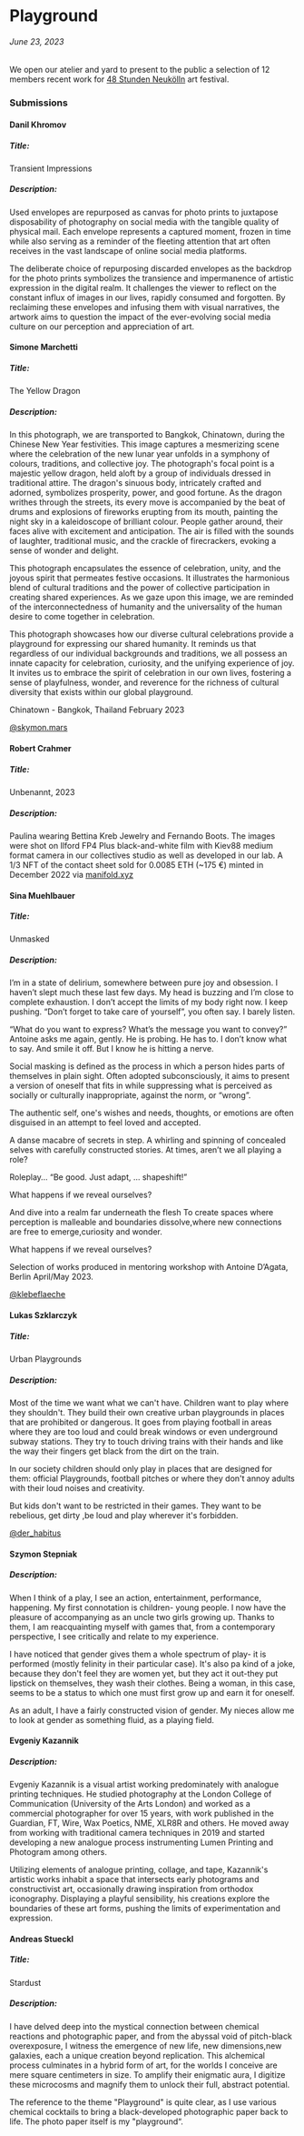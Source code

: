 # Playground
###### June 23, 2023

We open our atelier and yard to present to the public a selection of 12 members recent work for [48 Stunden Neukölln](https://48-stunden-neukoelln.de/de/festival) art festival.

### Submissions

#### Danil Khromov
##### Title:
Transient Impressions
##### Description:
Used envelopes are repurposed as canvas for photo prints to juxtapose disposability of photography on social media with the tangible quality of physical mail. Each envelope represents a captured moment, frozen in time while also serving as a reminder of the fleeting attention that art often receives in the vast landscape of online social media platforms.

The deliberate choice of repurposing discarded envelopes as the backdrop for the photo prints symbolizes the transience and impermanence of artistic expression in the digital realm. It challenges the viewer to reflect on the constant influx of images in our lives, rapidly consumed and forgotten. By reclaiming these envelopes and infusing them with visual narratives, the artwork aims to question the impact of the ever-evolving social media culture on our perception and appreciation of art.


#### Simone Marchetti
##### Title:
The Yellow Dragon
##### Description:
In this photograph, we are transported to Bangkok, Chinatown, during the Chinese New Year festivities. This image captures a mesmerizing scene where the celebration of the new lunar year unfolds in a symphony of colours, traditions, and collective joy.
The photograph's focal point is a majestic yellow dragon, held aloft by a group of individuals dressed in traditional attire. The dragon's sinuous body, intricately crafted and adorned, symbolizes prosperity, power, and good fortune. As the dragon writhes through the streets, its every move is accompanied by the beat of drums and explosions of fireworks erupting from its mouth, painting the night sky in a kaleidoscope of brilliant colour.
People gather around, their faces alive with excitement and anticipation. The air is filled with the sounds of laughter, traditional music, and the crackle of firecrackers, evoking a sense of wonder and delight.

This photograph encapsulates the essence of celebration, unity, and the joyous spirit that permeates festive occasions. It illustrates the harmonious blend of cultural traditions and the power of collective participation in creating shared experiences. As we gaze upon this image, we are reminded of the interconnectedness of humanity and the universality of the human desire to come together in celebration.

This photograph showcases how our diverse cultural celebrations provide a playground for expressing our shared humanity. It reminds us that regardless of our individual backgrounds and traditions, we all possess an innate capacity for celebration, curiosity, and the unifying experience of joy. It invites us to embrace the spirit of celebration in our own lives, fostering a sense of playfulness, wonder, and reverence for the richness of cultural diversity that exists within our global playground.

Chinatown - Bangkok, Thailand
February 2023

[@skymon.mars](https://www.instagram.com/skymon.mars/)

#### Robert Crahmer
##### Title:
Unbenannt, 2023
##### Description:
Paulina wearing Bettina Kreb Jewelry and Fernando Boots. The images were shot on Ilford FP4 Plus black-and-white film with Kiev88 medium format camera in our collectives studio as well as developed in our lab. A 1/3 NFT of the contact sheet sold for 0.0085 ETH (~175 €) minted in December 2022 via [manifold.xyz](manifold.xyz)

#### Sina Muehlbauer
##### Title:
Unmasked
##### Description:
I’m in a state of delirium, somewhere between pure joy and obsession. I haven’t slept much these last few days. My head is buzzing and I’m close to complete exhaustion. I don’t accept the limits of my body right now. I keep pushing. “Don’t forget to take care of yourself”, you often say. I barely listen.

“What do you want to express? What’s the message you want to convey?”
Antoine asks me again, gently. He is probing. He has to.
I don’t know what to say. And smile it off.
But I know he is hitting a nerve.

Social masking is defined as the process in which a person hides parts of themselves in plain sight. Often adopted subconsciously, it aims to present a version of oneself that fits in while suppressing what is perceived as socially or culturally inappropriate, against the norm, or “wrong”.

The authentic self, one's wishes and needs, thoughts, or emotions are often disguised in an attempt to feel loved and accepted.

A danse macabre of secrets in step.
A whirling and spinning of concealed selves with carefully constructed stories.
At times, aren’t we all playing a role?

Roleplay…
“Be good. Just adapt, … shapeshift!”

What happens if we reveal ourselves?

And dive into a realm
far underneath the flesh
To create spaces where perception is malleable and boundaries dissolve,where new connections are free to emerge,curiosity and wonder.

What happens if we reveal ourselves?

Selection of works produced in mentoring workshop with Antoine D’Agata, Berlin April/May 2023.

[@klebeflaeche](https://www.instagram.com/klebeflaeche/)

#### Lukas Szklarczyk
##### Title:
Urban Playgrounds
##### Description:
Most of the time we want what we can't have. Children want to play where they shouldn't. They build their own creative urban playgrounds in places that are prohibited or dangerous. It goes from playing football in areas where they are too loud and could break windows or even underground subway stations. They try to touch driving trains with their hands and like the way their fingers get black from the dirt on the train.

In our society children should only play in places that are designed for them: official Playgrounds, football pitches or where they don't annoy adults with their loud noises and creativity.

But kids don't want to be restricted in their games. They want to be rebelious, get dirty ,be loud and play wherever it's forbidden.

[@der_habitus](https://www.instagram.com/der_habitus/)

#### Szymon Stepniak
##### Description:
When I think of a play, I see an action, entertainment, performance, happening. My first connotation is children- young people. I now have the pleasure of accompanying as an uncle two girls growing up. Thanks to them, I am reacquainting myself with games that, from a contemporary perspective, I see critically and relate to my experience.

I have noticed that gender gives them a whole spectrum of play- it is performed (mostly felinity in their particular case). It's also pa kind of a joke, because they don't feel they are women yet, but they act it out-they put lipstick on themselves, they wash their clothes. Being a woman, in this case, seems to be a status to which one must first grow up and earn it for oneself.

As an adult, I have a fairly constructed vision of gender. My nieces allow me to look at gender as something fluid, as a playing field.

#### Evgeniy Kazannik
##### Description:
Evgeniy Kazannik is a visual artist working predominately with analogue printing techniques. He studied photography at the London College of Communication (University of the Arts London) and worked as a commercial photographer for over 15 years, with work published in the Guardian, FT, Wire, Wax Poetics, NME, XLR8R and others. He moved away from working with traditional camera techniques in 2019 and started developing a new analogue process instrumenting Lumen Printing and Photogram among others.

Utilizing elements of analogue printing, collage, and tape, Kazannik's artistic works inhabit a space that intersects early photograms and constructivist art, occasionally drawing inspiration from orthodox iconography. Displaying a playful sensibility, his creations explore the boundaries of these art forms, pushing the limits of experimentation and expression.

#### Andreas Stueckl
##### Title:
Stardust
##### Description:
I have delved deep into the mystical connection between chemical reactions and photographic paper, and from the abyssal void of pitch-black overexposure, I witness the emergence of new life, new dimensions,new galaxies, each a unique creation beyond replication. This alchemical process culminates in a hybrid form of art, for the worlds I conceive are mere square centimeters in size. To amplify their enigmatic aura, I digitize these microcosms and magnify them to unlock their full, abstract potential.

The reference to the theme "Playground" is quite clear, as I use various chemical cocktails to bring a black-developed photographic paper back to life. The photo paper itself is my "playground“.
